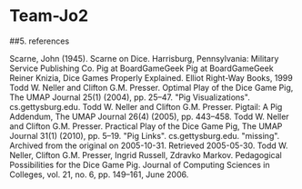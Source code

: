 # Team-Jo2



##5. references

 Scarne, John (1945). Scarne on Dice. Harrisburg, Pennsylvania: Military Service Publishing Co.
 Pig at BoardGameGeek
 Pig at BoardGameGeek
 Reiner Knizia, Dice Games Properly Explained. Elliot Right-Way Books, 1999
 Todd W. Neller and Clifton G.M. Presser. Optimal Play of the Dice Game Pig, The UMAP Journal 25(1) (2004), pp. 25–47.
 "Pig Visualizations". cs.gettysburg.edu.
 Todd W. Neller and Clifton G.M. Presser. Pigtail: A Pig Addendum, The UMAP Journal 26(4) (2005), pp. 443–458.
 Todd W. Neller and Clifton G.M. Presser. Practical Play of the Dice Game Pig, The UMAP Journal 31(1) (2010), pp. 5–19.
 "Pig Links". cs.gettysburg.edu.
 "missing". Archived from the original on 2005-10-31. Retrieved 2005-05-30.
 Todd W. Neller, Clifton G.M. Presser, Ingrid Russell, Zdravko Markov. Pedagogical Possibilities for the Dice Game Pig. Journal of Computing Sciences in Colleges, vol. 21, no. 6, pp. 149–161, June 2006.
